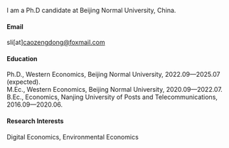 

I am a Ph.D candidate at Beijing Normal University, China.

#### Email
sli[at]caozengdong@foxmail.com

#### Education
Ph.D., Western Economics, Beijing Normal University, 2022.09—2025.07 (expected).\
M.Ec., Western Economics, Beijing Normal University, 2020.09—2022.07.\
B.Ec., Economics, Nanjing University of Posts and Telecommunications, 2016.09—2020.06.

#### Research Interests
Digital Economics, Environmental Economics

